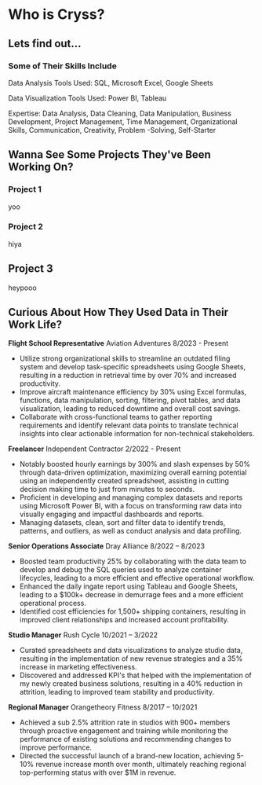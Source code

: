 # Who is Cryss?
## Lets find out...

### Some of Their Skills Include
Data Analysis Tools Used: SQL, Microsoft Excel, Google Sheets

Data Visualization Tools Used: Power BI, Tableau

Expertise: Data Analysis, Data Cleaning, Data Manipulation, Business Development, Project Management, Time Management, Organizational Skills, Communication, Creativity, Problem -Solving, Self-Starter


## Wanna See Some Projects They've Been Working On?

### Project 1

yoo

### Project 2

hiya

## Project 3

heypooo





## Curious About How They Used Data in Their Work Life?
**Flight School Representative**
Aviation Adventures	8/2023 - Present 
- Utilize strong organizational skills to streamline an outdated filing system and develop task-specific spreadsheets using Google Sheets, resulting in a reduction in retrieval time by over 70% and increased productivity.
- Improve aircraft maintenance efficiency by 30% using Excel formulas, functions, data manipulation, sorting, filtering, pivot tables, and data visualization, leading to reduced downtime and overall cost savings.
- Collaborate with cross-functional teams to gather reporting requirements and identify relevant data points to translate technical insights into clear actionable information for non-technical stakeholders.


**Freelancer**
Independent Contractor	2/2022 - Present  
- Notably boosted hourly earnings by 300% and slash expenses by 50% through data-driven optimization, maximizing overall earning potential using an independently created spreadsheet, assisting in cutting decision making time to just from minutes to seconds.
- Proficient in developing and managing complex datasets and reports using Microsoft Power BI, with a focus on transforming raw data into visually engaging and impactful dashboards and reports.
- Managing datasets, clean, sort and filter data to identify trends, patterns, and outliers, as well as conduct analysis and data profiling.


**Senior Operations Associate**
Dray Alliance	8/2022 – 8/2023 
- Boosted team productivity 25% by collaborating with the data team to develop and debug the SQL queries used to analyze container lifecycles, leading to a more efficient and effective operational workflow.
- Enhanced the daily ingate report using Tableau and Google Sheets, leading to a $100k+ decrease in demurrage fees and a more efficient operational process.
- Identified cost efficiencies for 1,500+ shipping containers, resulting in improved client relationships and increased account profitability.


**Studio Manager**
Rush Cycle	10/2021 – 3/2022 
- Curated spreadsheets and data visualizations to analyze studio data, resulting in the implementation of new revenue strategies and a 35% increase in marketing effectiveness.
- Discovered and addressed KPI's that helped with the implementation of my newly created business solutions, resulting in a 40% reduction in attrition, leading to improved team stability and productivity.


**Regional Manager**
Orangetheory Fitness	8/2017 – 10/2021 
- Achieved a sub 2.5% attrition rate in studios with 900+ members through proactive engagement and training while monitoring the performance of existing solutions and recommending changes to improve performance.
- Directed the successful launch of a brand-new location, achieving 5-10% revenue increase month over month, ultimately reaching regional top-performing status with over $1M in revenue.

